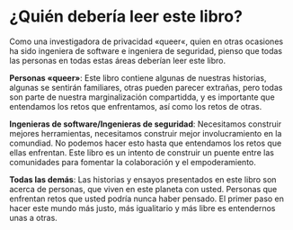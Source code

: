 # ¿Quién debería leer este libro?

Como una investigadora de privacidad «queer«, quien en otras ocasiones ha sido
ingeniera de software e ingeniera de seguridad, pienso que todas las personas en
todas estas áreas deberían leer este libro.

**Personas «queer»**: Este libro contiene algunas de nuestras historias,
algunas se sentirán familiares, otras pueden parecer extrañas, pero todas son
parte de nuestra marginalización compartidda, y es importante que entendamos
los retos que enfrentamos, así como los retos de otras.

**Ingenieras de software/Ingenieras de seguridad**: Necesitamos construir
mejores herramientas, necesitamos construir mejor involucramiento en la
comundiad. No podemos hacer esto hasta que entendamos los retos que ellas
enfrentan. Este libro es un intento de construir un puente entre las
comunidades para fomentar la colaboración y el empoderamiento.

**Todas las demás**: Las historias y ensayos presentados en este libro son
acerca de personas, que viven en este planeta con usted. Personas que enfrentan
retos que usted podría nunca haber pensado. El primer paso en hacer este mundo
más justo, más igualitario y más libre es entendernos unas a otras.
